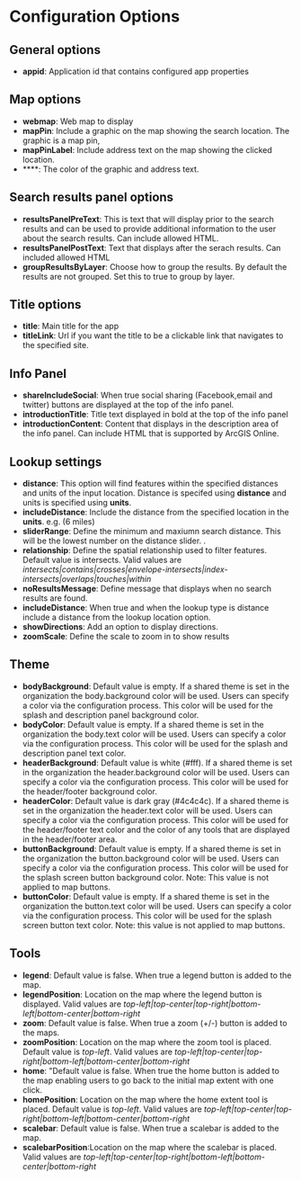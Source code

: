 

# Configuration Options

## General options
* **appid**: Application id that contains configured app properties

## Map options
* **webmap**: Web map to display
* **mapPin**: Include a graphic on the map showing the search location. The graphic is a map pin,
* **mapPinLabel**: Include address text on the map showing the clicked location. 
* ****: The color of the graphic and address text. 

## Search results panel options
* **resultsPanelPreText**: This is text that will display prior to the search results and can be used to provide additional information to the user about the search results. Can include allowed HTML.
* **resultsPanelPostText**: Text that displays after the serach results. Can included allowed HTML
* **groupResultsByLayer**: Choose how to group the results. By default the results are not grouped. Set this to true to group by layer. 

## Title options
* **title**: Main title for the app
* **titleLink**: Url if you want the title to be a clickable link that navigates to the specified site.


## Info Panel 
* **shareIncludeSocial**: When true social sharing (Facebook,email and twitter) buttons are displayed at the top of the info panel. 
* **introductionTitle**: Title text displayed in bold at the top of the info panel 
* **introductionContent**: Content that displays in the description area of the info panel. Can include HTML that is supported by ArcGIS Online. 


## Lookup settings

  * **distance**: This option will find features within the specified distances and units of the input location. Distance is specifed using **distance** and units is specified using **units**. 
* **includeDistance**: Include the distance from the specified location in the **units**. e.g. (6 miles)
* **sliderRange**: Define the minimum and maxiumn search distance. This will be the lowest number on the distance slider. 
. 
* **relationship**: Define the spatial relationship used to filter features. Default value is intersects. Valid values are *intersects|contains|crosses|envelope-intersects|index-intersects|overlaps|touches|within*
* **noResultsMessage**: Define message that displays when no search results are found.
* **includeDistance**: When true and when the lookup type is distance include a distance from the lookup location option. 
* **showDirections**: Add an option to display directions. 
* **zoomScale**: Define the scale to zoom in to show results 

## Theme
* **bodyBackground**: Default value is empty. If a shared theme is set in the organization the body.background color will be used. Users can specify a color via the configuration process. This color will be used for the splash and description panel background color.
* **bodyColor**: Default value is empty. If a shared theme is set in the organization the body.text color will be used. Users can specify a color via the configuration process. This color will be used for the splash and description panel text color.
* **headerBackground**: Default value is white (#fff). If a shared theme is set in the organization the header.background color will be used. Users can specify a color via the configuration process. This color will be used for the header/footer background color.
* **headerColor**: Default value is dark gray (#4c4c4c). If a shared theme is set in the organization the header.text color will be used. Users can specify a color via the configuration process. This color will be used for the header/footer text color and the color of any tools that are displayed in the header/footer area.
* **buttonBackground**: Default value is empty. If a shared theme is set in the organization the button.background color will be used. Users can specify a color via the configuration process. This color will be used for the splash screen button background color. Note: This value is not applied to map buttons.
* **buttonColor**: Default value is empty. If a shared theme is set in the organization the button.text color will be used. Users can specify a color via the configuration process. This color will be used for the splash screen button text color. Note: this value is not applied to map buttons.

## Tools
* **legend**: Default value is false. When true a legend button is added to the map.
* **legendPosition**: Location on the map where the legend button is displayed. Valid values are *top-left|top-center|top-right|bottom-left|bottom-center|bottom-right*
* **zoom**: Default value is false. When true a zoom (+/-) button is added to the maps.
* **zoomPosition**: Location on the map where the zoom tool is placed.  Default value is *top-left*. Valid values are *top-left|top-center|top-right|bottom-left|bottom-center|bottom-right*
* **home**: "Default value is false. When true the home button is added to the map enabling users to go back to the initial map extent with one click.
* **homePosition**: Location on the map where the home extent tool is placed.  Default value is *top-left*. Valid values are *top-left|top-center|top-right|bottom-left|bottom-center|bottom-right*
* **scalebar**: Default value is false. When true a scalebar is added to the map.
* **scalebarPosition**:Location on the map where the scalebar is placed.  Valid values are *top-left|top-center|top-right|bottom-left|bottom-center|bottom-right*


